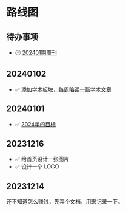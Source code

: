 # 路线图

## 待办事项

- 🕙 [202401期周刊](./hack/2024/week01)

## 20240102

- ✅ [添加学术板块，每周略读一篇学术文章](./paper/)

## 20240101

- ✅ [2024年的目标](./resume)

## 20231216

- ✅ 给首页设计一张图片
- ✅ 设计一个 LOGO

## 20231214

还不知道怎么赚钱，先弄个文档，用来记录一下。
